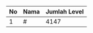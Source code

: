| No | Nama            | Jumlah Level |
|----|-----------------|--------------|
| 1  | #    |    4147        |
